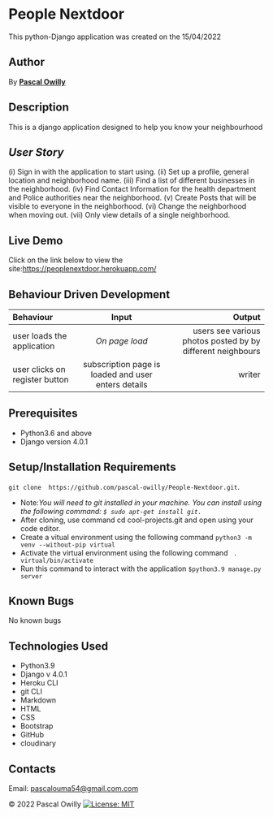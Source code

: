 # People Nextdoor

This python-Django application was created on the 15/04/2022

 ## Author
 By **[Pascal Owilly](https://github.com/Pascal-Owilly)**

## Description
This is a django application designed to help you know your neighbourhood 

## *User Story*

(i) Sign in with the application to start using.
(ii) Set up a profile, general location and neighborhood name.
(iii) Find a list of different businesses in the neighborhood.
(iv) Find Contact Information for the health department and Police authorities near the neighborhood.
(v) Create Posts that will be visible to everyone in the neighborhood.
(vi) Change the neighborhood when moving out.
(vii) Only view details of a single neighborhood.

## Live Demo
Click on the link below to view the site:https://peoplenextdoor.herokuapp.com/


## Behaviour Driven Development
| Behaviour | Input | Output |
| :---------------- | :---------------: | ------------------: |
| user loads the application | *On page load* | users see various photos posted by by different neighbours |
| user clicks on register button | subscription page is loaded and user enters details| writer | User can delete his/her posts | User can update his/her posts| Only authorized users can post to the website|

## Prerequisites
* Python3.6 and above
* Django version 4.0.1

## Setup/Installation Requirements
`git clone  https://github.com/pascal-owilly/People-Nextdoor.git`. 
* Note:<em>You will need to git installed in your machine. You can install using the following command: `$ sudo apt-get install git.`</em>
* After cloning, use command cd cool-projects.git and open using your code editor. 
* Create a vitual environment using the following command `python3 -m venv --without-pip virtual`
* Activate the virtual environment using the following command ` . virtual/bin/activate`
* Run this command  to interact with the application `$python3.9 manage.py server`


## Known Bugs

No known bugs

## Technologies Used
- Python3.9
- Django v 4.0.1
- Heroku CLI
- git CLI
- Markdown
- HTML
- CSS
- Bootstrap
- GitHub
- cloudinary
## Contacts
Email: pascalouma54@gmail.com.com

&#169; 2022 Pascal Owilly
[![License: MIT](https://img.shields.io/badge/License-MIT-yellow.svg)](https://opensource.org/licenses/MIT)